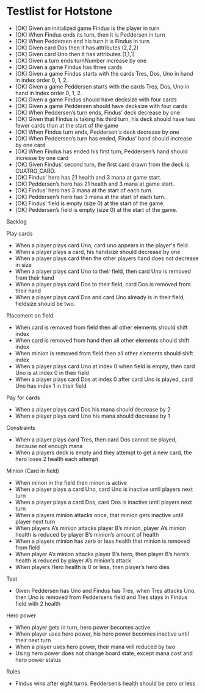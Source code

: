 Testlist for Hotstone
====

* [OK] Given an initialized game Findus is the player in turn
* [OK]  When Findus ends its turn, then it is Peddersen in turn
* [OK]  When Peddersen end his turn it is Findus in turn
* [OK] Given card Dos then it has attributes (2,2,2)
* [OK] Given card Uno then it has attributes (1,1,1)
* [OK] Given a turn ends turnNumber increase by one
* [OK] Given a game Findus has three cards
* [OK] Given a game Findus starts with the cards Tres, Dos, Uno in hand in index order 0, 1, 2.
* [OK] Given a game Peddersen starts with the cards Tres, Dos, Uno in hand in index order 0, 1, 2.
* [OK] Given a game Findus should have decksize with four cards
* [OK] Given a game Peddersen should have decksize with four cards
* [OK] When Peddersen’s turn ends, Findus’ deck decrease by one
* [OK] Given that Findus is taking his third turn, his deck should have two fewer cards than at the start of the game
* [OK] When Findus turn ends, Peddersen's deck decrease by one
* [OK] When Peddersen’s turn has ended, Findus’ hand should increase by one card
* [OK] When Findus has ended his first turn, Peddersen’s hand should increase by one card
* [OK] Given Findus’ second turn, the first card drawn from the deck is CUATRO_CARD.
* [OK] Findus’ hero has 21 health and 3 mana at game start.
* [OK] Peddersen’s hero has 21 health and 3 mana at game start.
* [OK] Findus’ hero has 3 mana at the start of each turn.
* [OK] Peddersen’s hero has 3 mana at the start of each turn.
* [OK] Findus’ field is empty (size 0) at the start of the game.
* [OK] Peddersen’s field is empty (size 0) at the start of the game.

Backlog

Play cards
* When a player plays card Uno, card uno appears in the player's field.
* When a player plays a card, his handsize should decrease by one
* When a player plays card then the other players hand does not decrease in size
* When a player plays card Uno to their field, then card Uno is removed from their hand
* When a player plays card Dos to their field, card Dos is removed from their hand
* When a player plays card Dos and card Uno already is in their field, fieldsize should be two.

Placement on field
* When card is removed from field then all other elements should shift index
* When card is removed from hand then all other elements should shift index
* When minion is removed from field then all other elements should shift index
* When a player plays card Uno at index 0 when field is empty, then card Uno is at index 0 in their field
* When a player plays card Dos at index 0 after card Uno is played, card Uno has index 1 in their field

Pay for cards
* When a player plays card Dos his mana should decrease by 2
* When a player plays card Uno his mana should decrease by 1

Constraints
* When a player plays card Tres, then card Dos cannot be played, because not enough mana
* When a players deck is empty and they attempt to get a new card, the hero loses 2 health each attempt

Minion (Card in field)
* When minon in the field then minon is active
* When a player plays a card Uno, card Uno is inactive until players next turn
* When a player plays a card Dos, card Dos is inactive until players next turn
* When a players minion attacks once, that minion gets inactive until player next turn
* When players A’s minion attacks player B’s minion, player A’s minion health is reduced by player B’s minion’s amount of health
* When a players minion has zero or less health that minion is removed from field
* When player A’s minion attacks player B’s hero, then player B’s hero’s health is reduced by player A’s minion’s attack
* When players Hero health is 0 or less, then player’s hero dies

Test
* Given Peddersen has Uno and Findus has Tres, when Tres attacks Uno, then Uno is removed from Peddersens field and Tres stays in Findus field with 2 health

Hero power
* When player gets in turn, hero power becomes active
* When player uses hero power, his hero power becomes inactive until their next turn
* When a player uses hero power, their mana will reduced by two
* Using hero power does not change board state, except mana cost and hero power status

Rules
* Findus wins after eight turns. Peddersen’s health should be zero or less 
